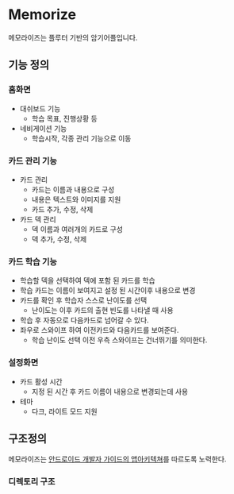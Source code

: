 # Memorize

메모라이즈는 플루터 기반의 암기어플입니다.

## 기능 정의
### 홈화면
* 대쉬보드 기능
    * 학습 목표, 진행상황 등
* 네비게이션 기능
    * 학습시작, 각종 관리 기능으로 이동

### 카드 관리 기능
* 카드 관리
    * 카드는 이름과 내용으로 구성
    * 내용은 텍스트와 이미지를 지원
    * 카드 추가, 수정, 삭제
* 카드 덱 관리
    * 덱 이름과 여러개의 카드로 구성
    * 덱 추가, 수정, 삭제

### 카드 학습 기능 
* 학습할 덱을 선택하여 덱에 포함 된 카드를 학습
* 학습 카드는 이름이 보여지고 설정 된 시간이후 내용으로 변경
* 카드를 확인 후 학습자 스스로 난이도를 선택
    * 난이도는 이후 카드의 출현 빈도를 나타낼 때 사용
* 학습 후 자동으로 다음카드로 넘어갈 수 있다.
* 좌우로 스와이프 하여 이전카드와 다음카드를 보여준다.
    * 학습 난이도 선택 이전 우측 스와이프는 건너뛰기를 의미한다.

### 설정화면
* 카드 활성 시간 
    * 지정 된 시간 후 카드 이름이 내용으로 변경되는데 사용
* 테마
    * 다크, 라이트 모드 지원


## 구조정의
메모라이즈는 [안드로이드 개발자 가이드의 앱아키텍쳐](https://developer.android.com/topic/architecture?hl=ko#separation-of-concerns)를 따르도록 노력한다.

### 디렉토리 구조
